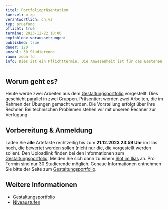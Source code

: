 ```yaml
---
titel: Portfoliopräsentation
kuerzel: o-zp
verantwortlich: cn,vs
typ: pruefung
pflicht: true
termine: 2023-12-22 10:00
empfohlene-voraussetzungen:
published: true
dauer: 120
anzahl: 30 Studierende
raum: zoom-fd
info: Dies ist ein Pflichttermin. Die Anwesenheit ist für das Bestehen des Moduls erforderlich.
---
```


## Worum geht es?

Heute werde zwei Arbeiten aus dem [Gestaltungsportfolio](../../gestaltungsportfolio/) vorgestellt. Dies geschieht parallel in zwei Gruppen. Präsentiert werden zwei Arbeiten, die im Rahmen der Übungen gemacht wurden. Die Vorstellung erfolgt über Ihre Rechner. Bei technischen Problemen stehen wir mit unseren Rechner zur Verfügung.

## Vorbereitung & Anmeldung

Laden Sie **alle** Artefakte rechtzeitig bis zum **21.12.2023 23:59 Uhr** im Ilias hoch, die bewertet werden sollen (nicht nur die, die vorgestellt werden sollen). Den Uploadlink finden bei den Informationen zum [Gestaltungsportfolio](../../gestaltungsportfolio/). Melden Sie sich dann zu einem [Slot im Ilias](https://ilias.th-koeln.de/goto.php?target=fold_1697422&client_id=ILIAS_FH_Koeln) an. Pro Termin sind nur 30 Studierende möglich. Genaue Informationen entnehmen Sie bitte der Seite zum [Gestaltungsportfolio](../../gestaltungsportfolio/).

## Weitere Informationen

-   [Gestaltungsportfolio](../../gestaltungsportfolio/)
-   [Niveaustufen](../../niveaustufen/)
